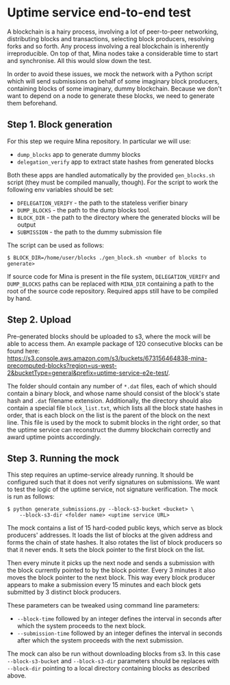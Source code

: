 Uptime service end-to-end test
==============================

A blockchain is a hairy process, involving a lot of peer-to-peer
networking, distributing blocks and transactions, selecting block
producers, resolving forks and so forth. Any process involving a real
blockchain is inherently irreproducible. On top of that, Mina nodes
take a considerable time to start and synchronise. All this would slow
down the test.

In order to avoid these issues, we mock the network with a Python
script which will send submissions on behalf of some imaginary block
producers, containing blocks of some imaginary, dummy blockchain.
Because we don't want to depend on a node to generate these blocks,
we need to generate them beforehand. 

Step 1. Block generation
------------------------

For this step we require Mina repository. In particular we will use:

* `dump_blocks` app to generate dummy blocks
* `delegation_verify` app to extract state hashes from generated
  blocks

Both these apps are handled automatically by the provided `gen_blocks.sh`
script (they must be compiled manually, though). For the script to work
the following env variables should be set:

* `DFELEGATION_VERIFY` - the path to the stateless verifier binary
* `DUMP_BLOCKS` - the path to the dump blocks tool.
* `BLOCK_DIR` - the path to the directory where the generated blocks will be output
* `SUBMISSION` - the path to the dummy submission file

The script can be used as follows:

    $ BLOCK_DIR=/home/user/blocks ./gen_block.sh <number of blocks to generate>
    
If source code for Mina is present in the file system, `DELEGATION_VERIFY`
and `DUMP_BLOCKS` paths can be replaced with `MINA_DIR` containing a path
to the root of the source code repository. Required apps still have to be
compiled by hand.
    
Step 2. Upload
--------------

Pre-generated blocks should be uploaded to s3, where the mock will be able
to access them. An example package of 120 consecutive blocks can be found
here: https://s3.console.aws.amazon.com/s3/buckets/673156464838-mina-precomputed-blocks?region=us-west-2&bucketType=general&prefix=uptime-service-e2e-test/.

The folder should contain any number of `*.dat` files, each of which
should contain a binary block, and whose name should consist of the
block's state hash and `.dat` filename extension. Additionally, the
directory should also contain a special file `block_list.txt`, which
lists all the block state hashes in order, that is each block on the list
is the parent of the block on the next line. This file is used by the
mock to submit blocks in the right order, so that the uptime service
can reconstruct the dummy blockchain correctly and award uptime points
accordingly.

Step 3. Running the mock
------------------------

This step requires an uptime-service already running. It should be configured
such that it does not verify signatures on submissions. We want to test the
logic of the uptime service, not signature verification. The mock is run
as follows:

    $ python generate_submissions.py --block-s3-bucket <bucket> \
        --block-s3-dir <folder name> <uptime service URL>
    
The mock contains a list of 15 hard-coded public keys, which serve as
block producers' addresses. It loads the list of blocks at the given
address and forms the chain of state hashes. It also rotates the list
of block producers so that it never ends. It sets the block pointer to
the first block on the list.

Then every minute it picks up the next node and sends a submission
with the block currently pointed to by the block pointer. Every 3 minutes
it also moves the block pointer to the next block. This way every block
producer appears to make a submission every 15 minutes and each block
gets submitted by 3 distinct block producers.

These parameters can be tweaked using command line parameters:

* `--block-time` followed by an integer defines the interval in seconds
  after which the system proceeds to the next block.
* `--submission-time` followed by an integer defines the interval
  in seconds after which the system proceeds with the next submission.
  
The mock can also be run without downloading blocks from s3. In this
case `--block-s3-bucket` and `--block-s3-dir` parameters should be
replaces with `--block-dir` pointing to a local directory containing
blocks as described above.
